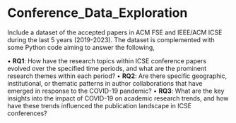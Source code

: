# Conference_Data_Exploration
Include a dataset of the accepted papers in ACM FSE and IEEE/ACM ICSE during the last 5 years (2019-2023). The dataset is complemented with some Python code aiming to answer the following,

•	**RQ1**: How have the research topics within ICSE conference papers evolved over the specified time periods, and what are the prominent research themes within each period?
•	**RQ2**: Are there specific geographic, institutional, or thematic patterns in author collaborations that have emerged in response to the COVID-19 pandemic?
•	**RQ3**: What are the key insights into the impact of COVID-19 on academic research trends, and how have these trends influenced the publication landscape in ICSE conferences?
